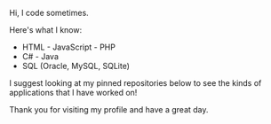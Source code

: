 Hi, I code sometimes.

Here's what I know:
- HTML - JavaScript - PHP
- C# - Java
- SQL (Oracle, MySQL, SQLite)

I suggest looking at my pinned repositories below to see the kinds of applications that I have worked on!

Thank you for visiting my profile and have a great day.
